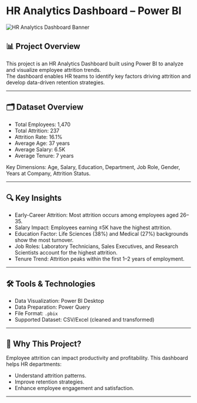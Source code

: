 # HR Analytics Dashboard – Power BI
![HR Analytics Dashboard Banner](https://github.com/shauryapratap15/HR_Analytics_Dashboard/blob/main/assets/hr_analytics_banner.png./assets/hr_dashboard_banner.png?raw=true)

## 📊 Project Overview
This project is an HR Analytics Dashboard built using Power BI to analyze and visualize employee attrition trends.  
The dashboard enables HR teams to identify key factors driving attrition and develop data-driven retention strategies.

---

## 🗂 Dataset Overview
- Total Employees: 1,470  
- Total Attrition: 237  
- Attrition Rate: 16.1%  
- Average Age: 37 years  
- Average Salary: 6.5K  
- Average Tenure: 7 years  

Key Dimensions: Age, Salary, Education, Department, Job Role, Gender, Years at Company, Attrition Status.

---

## 🔍 Key Insights
- Early-Career Attrition: Most attrition occurs among employees aged 26–35.
- Salary Impact: Employees earning ≤5K have the highest attrition.
- Education Factor: Life Sciences (38%) and Medical (27%) backgrounds show the most turnover.
- Job Roles: Laboratory Technicians, Sales Executives, and Research Scientists account for the highest attrition.
- Tenure Trend: Attrition peaks within the first 1–2 years of employment.

---

## 🛠 Tools & Technologies
- Data Visualization: Power BI Desktop  
- Data Preparation: Power Query  
- File Format: `.pbix`  
- Supported Dataset: CSV/Excel (cleaned and transformed)

---

## 🎯 Why This Project?
Employee attrition can impact productivity and profitability. This dashboard helps HR departments:
- Understand attrition patterns.
- Improve retention strategies.
- Enhance employee engagement and satisfaction.

---
